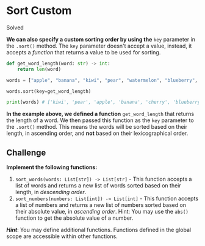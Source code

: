 # Sort Custom

Solved

**We can also specify a custom sorting order by using the** `key` parameter in the `.sort()` method. The `key` parameter doesn't accept a value, instead, it accepts a *function* that returns a value to be used for sorting.

```python
def get_word_length(word: str) -> int:
    return len(word)

words = ["apple", "banana", "kiwi", "pear", "watermelon", "blueberry", "cherry"]

words.sort(key=get_word_length)

print(words) # ['kiwi', 'pear', 'apple', 'banana', 'cherry', 'blueberry', 'watermelon']
```

**In the example above, we defined a function** `get_word_length` that returns the length of a word. We then passed this function as the `key` parameter to the `.sort()` method. This means the words will be sorted based on their length, in ascending order, and **not** based on their lexicographical order.

## Challenge

**Implement the following functions:**

1. `sort_words(words: List[str]) -> List[str]` - This function accepts a list of words and returns a new list of words sorted based on their length, in *descending order*.
2. `sort_numbers(numbers: List[int]) -> List[int]` - This function accepts a list of numbers and returns a new list of numbers sorted based on their absolute value, in *ascending order*. Hint: You may use the `abs()` function to get the absolute value of a number.

***Hint***: You may define additional functions. Functions defined in the global scope are accessible within other functions.